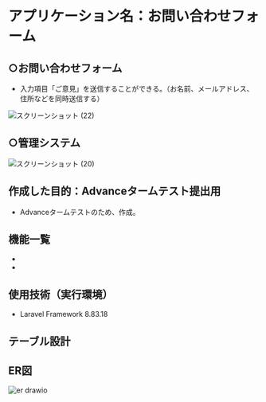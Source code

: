 # アプリケーション名：お問い合わせフォーム
## ○お問い合わせフォーム
- 入力項目「ご意見」を送信することができる。（お名前、メールアドレス、住所などを同時送信する）

![スクリーンショット (22)](https://user-images.githubusercontent.com/103915849/179387425-a077edcc-b7b7-4772-8e12-3a95bbf71ef9.png)



## ○管理システム

![スクリーンショット (20)](https://user-images.githubusercontent.com/103915849/179387324-5b446892-ed6e-4db3-b922-c1213dd80149.png)


## 作成した目的：Advanceタームテスト提出用
- Advanceタームテストのため、作成。

## 機能一覧
-
-

## 使用技術（実行環境）
- Laravel Framework 8.83.18

## テーブル設計



## ER図

![er drawio](https://user-images.githubusercontent.com/103915849/179387439-89e638e2-4719-447a-9f26-fab70e32e082.png)
